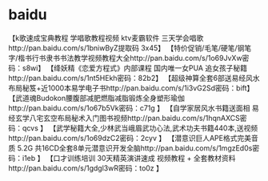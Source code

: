 # baidu

【k歌速成宝典教程 学唱歌教程视频 ktv麦霸软件 三天学会唱歌http://pan.baidu.com/s/1bniwByZ提取码 3x45】
【特价促销/毛笔/硬笔/钢笔字/楷书行书隶书书法教学视频教程大全http://pan.baidu.com/s/1o69JvXw密码：s8wi】
【绛妖精《恋爱方程式》内部课程 国内唯一女PUA 追女孩子秘籍http://pan.baidu.com/s/1nt5HEkh密码：82b2】
【超级神算全套6部送易经风水布局秘笈+近1000本易学电子书http://pan.baidu.com/s/1i3vG2Sd密码：bift】
【武道魂Budokon腰腹部减肥燃脂减脂锻炼全身塑形瑜伽http://pan.baidu.com/s/1o67b5Vk密码：c71g 】
【自学家居风水书籍送面相 易经玄学八宅玄空布局秘术入门图书视频http://pan.baidu.com/s/1hqnAXCS密码：qcvs 】
【武学秘籍大全,少林武当峨眉武功心法,武术功夫书籍440本,送视频http://pan.baidu.com/s/1o69dzC2密码：2cyv 】
【潜意识巨人APE格式完美音质 5.2G 共16CD全套8单元潜意识开发全脑http://pan.baidu.com/s/1mgzEd0s密码：i1eb 】
【口才训练培训 30天精英演讲速成 视频教程 + 全套教材资料http://pan.baidu.com/s/1gdgl3wR密码：to0z 】

